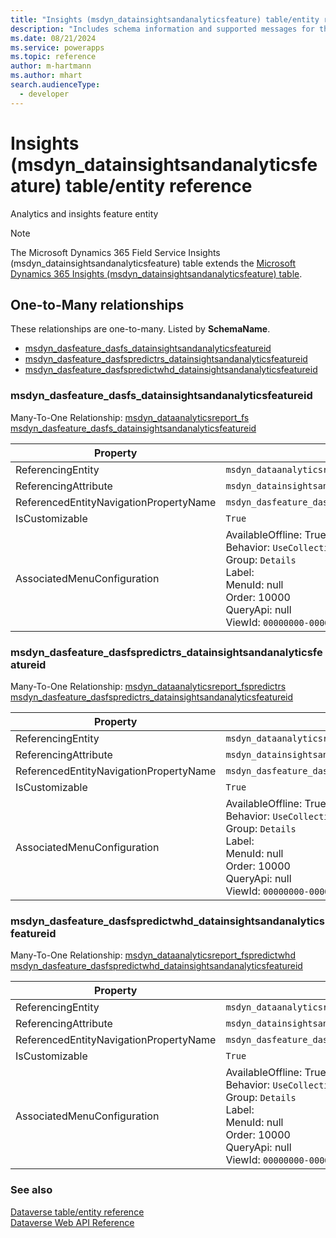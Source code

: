 ```yaml
---
title: "Insights (msdyn_datainsightsandanalyticsfeature) table/entity reference (Microsoft Dynamics 365 Field Service)"
description: "Includes schema information and supported messages for the Insights (msdyn_datainsightsandanalyticsfeature) table/entity with Microsoft Dynamics 365 Field Service."
ms.date: 08/21/2024
ms.service: powerapps
ms.topic: reference
author: m-hartmann
ms.author: mhart
search.audienceType: 
  - developer
---
```


# Insights (msdyn_datainsightsandanalyticsfeature) table/entity reference

Analytics and insights feature entity

> [!NOTE]
> The Microsoft Dynamics 365 Field Service Insights (msdyn_datainsightsandanalyticsfeature) table extends the [Microsoft Dynamics 365 Insights (msdyn_datainsightsandanalyticsfeature) table](/dynamics365/developer/entities//msdyn_datainsightsandanalyticsfeature).




## One-to-Many relationships

These relationships are one-to-many. Listed by **SchemaName**.

- [msdyn_dasfeature_dasfs_datainsightsandanalyticsfeatureid](#BKMK_msdyn_dasfeature_dasfs_datainsightsandanalyticsfeatureid)
- [msdyn_dasfeature_dasfspredictrs_datainsightsandanalyticsfeatureid](#BKMK_msdyn_dasfeature_dasfspredictrs_datainsightsandanalyticsfeatureid)
- [msdyn_dasfeature_dasfspredictwhd_datainsightsandanalyticsfeatureid](#BKMK_msdyn_dasfeature_dasfspredictwhd_datainsightsandanalyticsfeatureid)

### <a name="BKMK_msdyn_dasfeature_dasfs_datainsightsandanalyticsfeatureid"></a> msdyn_dasfeature_dasfs_datainsightsandanalyticsfeatureid

Many-To-One Relationship: [msdyn_dataanalyticsreport_fs msdyn_dasfeature_dasfs_datainsightsandanalyticsfeatureid](msdyn_dataanalyticsreport_fs.md#BKMK_msdyn_dasfeature_dasfs_datainsightsandanalyticsfeatureid)

|Property|Value|
|---|---|
|ReferencingEntity|`msdyn_dataanalyticsreport_fs`|
|ReferencingAttribute|`msdyn_datainsightsandanalyticsfeatureid`|
|ReferencedEntityNavigationPropertyName|`msdyn_dasfeature_dasfs_datainsightsandanalyticsfeatureid`|
|IsCustomizable|`True`|
|AssociatedMenuConfiguration|AvailableOffline: True<br />Behavior: `UseCollectionName`<br />Group: `Details`<br />Label: <br />MenuId: null<br />Order: 10000<br />QueryApi: null<br />ViewId: `00000000-0000-0000-0000-000000000000`|

### <a name="BKMK_msdyn_dasfeature_dasfspredictrs_datainsightsandanalyticsfeatureid"></a> msdyn_dasfeature_dasfspredictrs_datainsightsandanalyticsfeatureid

Many-To-One Relationship: [msdyn_dataanalyticsreport_fspredictrs msdyn_dasfeature_dasfspredictrs_datainsightsandanalyticsfeatureid](msdyn_dataanalyticsreport_fspredictrs.md#BKMK_msdyn_dasfeature_dasfspredictrs_datainsightsandanalyticsfeatureid)

|Property|Value|
|---|---|
|ReferencingEntity|`msdyn_dataanalyticsreport_fspredictrs`|
|ReferencingAttribute|`msdyn_datainsightsandanalyticsfeatureid`|
|ReferencedEntityNavigationPropertyName|`msdyn_dasfeature_dasfspredictrs_datainsightsandanalyticsfeatureid`|
|IsCustomizable|`True`|
|AssociatedMenuConfiguration|AvailableOffline: True<br />Behavior: `UseCollectionName`<br />Group: `Details`<br />Label: <br />MenuId: null<br />Order: 10000<br />QueryApi: null<br />ViewId: `00000000-0000-0000-0000-000000000000`|

### <a name="BKMK_msdyn_dasfeature_dasfspredictwhd_datainsightsandanalyticsfeatureid"></a> msdyn_dasfeature_dasfspredictwhd_datainsightsandanalyticsfeatureid

Many-To-One Relationship: [msdyn_dataanalyticsreport_fspredictwhd msdyn_dasfeature_dasfspredictwhd_datainsightsandanalyticsfeatureid](msdyn_dataanalyticsreport_fspredictwhd.md#BKMK_msdyn_dasfeature_dasfspredictwhd_datainsightsandanalyticsfeatureid)

|Property|Value|
|---|---|
|ReferencingEntity|`msdyn_dataanalyticsreport_fspredictwhd`|
|ReferencingAttribute|`msdyn_datainsightsandanalyticsfeatureid`|
|ReferencedEntityNavigationPropertyName|`msdyn_dasfeature_dasfspredictwhd_datainsightsandanalyticsfeatureid`|
|IsCustomizable|`True`|
|AssociatedMenuConfiguration|AvailableOffline: True<br />Behavior: `UseCollectionName`<br />Group: `Details`<br />Label: <br />MenuId: null<br />Order: 10000<br />QueryApi: null<br />ViewId: `00000000-0000-0000-0000-000000000000`|



### See also

[Dataverse table/entity reference](../about-entity-reference.md)  
[Dataverse Web API Reference](/power-apps/developer/data-platform/webapi/reference/about)   

